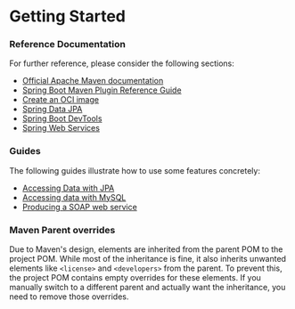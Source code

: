 # Getting Started

### Reference Documentation
For further reference, please consider the following sections:

* [Official Apache Maven documentation](https://maven.apache.org/guides/index.html)
* [Spring Boot Maven Plugin Reference Guide](https://docs.spring.io/spring-boot/3.3.7/maven-plugin)
* [Create an OCI image](https://docs.spring.io/spring-boot/3.3.7/maven-plugin/build-image.html)
* [Spring Data JPA](https://docs.spring.io/spring-boot/3.3.7/reference/data/sql.html#data.sql.jpa-and-spring-data)
* [Spring Boot DevTools](https://docs.spring.io/spring-boot/3.3.7/reference/using/devtools.html)
* [Spring Web Services](https://docs.spring.io/spring-boot/3.3.7/reference/io/webservices.html)

### Guides
The following guides illustrate how to use some features concretely:

* [Accessing Data with JPA](https://spring.io/guides/gs/accessing-data-jpa/)
* [Accessing data with MySQL](https://spring.io/guides/gs/accessing-data-mysql/)
* [Producing a SOAP web service](https://spring.io/guides/gs/producing-web-service/)

### Maven Parent overrides

Due to Maven's design, elements are inherited from the parent POM to the project POM.
While most of the inheritance is fine, it also inherits unwanted elements like `<license>` and `<developers>` from the parent.
To prevent this, the project POM contains empty overrides for these elements.
If you manually switch to a different parent and actually want the inheritance, you need to remove those overrides.

